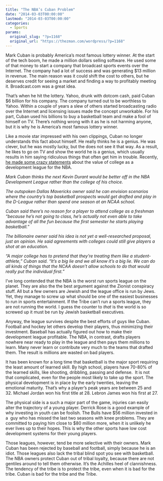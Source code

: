 ```yaml
---
title: "The NBA’s Cuban Problem"
date: "2014-03-03T00:00:00"
lastmod: "2014-03-03T00:00:00"
categories:
  - Sports
params:
  original_slug: "?p=1168"
  original_url: "https://thezman.com/wordpress/?p=1168"
---
```


Mark Cuban is probably America’s most famous lottery winner. At the
start of the tech boom, he made a million dollars selling software. He
used some of that money to start a company that broadcast sports events
over the Internet. The company had a lot of success and was generating
$13 million in revenue. The main reason was it could shift the cost to
others, but he deserves credit for seeing a market and finding a way to
profitably meeting it. Broadcast.com was a great idea.

That’s when he hit the lottery. Yahoo, drunk with dotcom cash, paid
Cuban $6 billion for his company. The company turned out to be worthless
to Yahoo. Within a couple of years a slew of others started broadcasting
radio over the Internet and licensing issues made the concept
unworkable. For his part, Cuban used his billions to buy a basketball
team and make a fool of himself on TV. There’s nothing wrong with it as
he is not harming anyone, but it is why he is America’s most famous
lottery winner.

Like a movie star impressed with his own clippings, Cuban no longer
understands this fact about himself. He really thinks he is a genius. He
was clever, but he was mostly lucky, but the does not see it that way.
As a result, he likes to go on TV and show the world he is a genius,
which usually results in him saying ridiculous things that often get him
in trouble. Recently, <a
href="http://www.huffingtonpost.com/2014/03/02/mark-cuban-nba-prospects-d-league-ncaa-school_n_4885078.html"
rel="noopener noreferrer" target="_blank">he made some crazy
statements</a> about the value of college as a development league for
the NBA.

*Mark Cuban thinks the next Kevin Durant would be better off in the NBA
Development League rather than the college of his choice.*

*The outspoken Dallas Mavericks owner said he can envision scenarios
where the country’s top basketball prospects would get drafted and play
in the D-League rather than spend one season at an NCAA school.*

*Cuban said there’s no reason for a player to attend college as a
freshman “because he’s not going to class, he’s actually not even able
to take advantage of all the fun because the first semester he starts
playing basketball.”*

*The billionaire owner said his idea is not yet a well-researched
proposal, just an opinion. He said agreements with colleges could still
give players a shot at an education.*

*“A major college has to pretend that they’re treating them like a
student-athlete,” Cuban said. “It’s a big lie and we all know it’s a big
lie. We can do all kinds of things that the NCAA doesn’t allow schools
to do that would really put the individual first.”*

I’ve long contended that the NBA is the worst run sports league on the
planet. They are also the the best argument against the Zionist
conspiracy stuff. All but a few owners are Jewish and the league office
is run by Jews. Yet, they manage to screw up what should be one of the
easiest businesses to run in sports entertainment. If the Tribe can’t
run a sports league, they are not running the world. I guess the counter
to *that* is the world is so screwed up it must be run by Jewish
basketball executives.

Anyway, the league survives despite the best efforts of guys like Cuban.
Football and hockey let others develop their players, thus minimizing
their investment. Baseball has actually figured out how to make their
development league profitable. The NBA, in contrast, drafts players
nowhere near ready to play in the league and then pays them millions to
learn. Many never learn or contribute very much to the teams that
drafted them. The result is millions are wasted on bad players.

It has been known for a long time that basketball is the major sport
requiring the least amount of learned skill. By high school, players
have 70-80% of the learned skills, like shooting, dribbling, passing and
defense.  It is not that complicated, even for the people most likely to
take up the sport. The physical development is in place by the early
twenties, leaving the emotional maturity. That’s why a player’s peak
years are between 25 and 32. Michael Jordan won his first title at 28.
Lebron James won his first at 27.

The physical side is a such a major part of the game, injuries can
easily alter the trajectory of a young player. Derrick Rose is a good
example of why investing in youth can be foolish. The Bulls have $56
million invested in a  guy who has missed the last two seasons with knee
problems. They are committed to paying him close to $80 million more,
when it is unlikely he ever lives up to their hopes. This is why the
other sports have low cost development systems for their young players.

Those leagues, however, tend be more selective with their owners. Mark
Cuban has been rejected by baseball and football, simply because he is
an idiot. Those leagues also lack the tribal blind spot you see with
basketball. The NBA owners protect Cuban out of tribal loyalty, because
there are not gentiles around to tell them otherwise. It’s the Achilles
heel of clannishness. The tendency of the tribe is to protect the tribe,
even when it is bad for the tribe. Cuban is bad for the tribe and the
Tribe.

